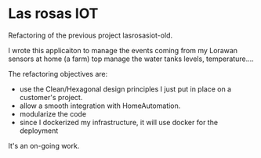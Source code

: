 # Las rosas IOT

Refactoring of the previous project lasrosasiot-old.

I wrote this applicaiton to manage the events coming from my Lorawan sensors at home (a farm) top 
manage the water tanks levels, temperature....

The refactoring objectives are:
- use the Clean/Hexagonal design principles I just put in place on a customer's project.
- allow a smooth integration with HomeAutomation.
- modularize the code
- since I dockerized my infrastructure, it will use docker for the deployment

It's an on-going work.
